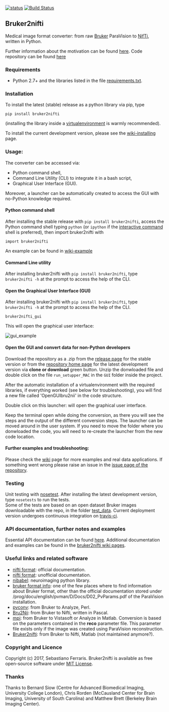 [![status](http://joss.theoj.org/papers/2ee6a3a3b1a4d8df1633f601bf2b0ffe/status.svg)](http://joss.theoj.org/papers/2ee6a3a3b1a4d8df1633f601bf2b0ffe)
[![Build Status](https://travis-ci.org/SebastianoF/bruker2nifti.svg?branch=master)](https://travis-ci.org/SebastianoF/bruker2nifti)

## Bruker2nifti

Medical image format converter: from raw [Bruker](http://imaging.mrc-cbu.cam.ac.uk/imaging/FormatBruker) 
ParaVision to [NifTi](https://nifti.nimh.nih.gov/nifti-1), written in Python.

Further information about the motivation can be found [here](https://github.com/SebastianoF/bruker2nifti/tree/master/paper).
Code repository can be found [here](https://github.com/SebastianoF/bruker2nifti)

### Requirements
* Python 2.7+ and the libraries listed in the file [requirements.txt](https://github.com/SebastianoF/bruker2nifti/blob/master/requirements.txt).

### Installation
To install the latest (stable) release as a python library via pip, type 
```
pip install bruker2nifti
```
(installing the library inside a [virtualenvironment](http://docs.python-guide.org/en/latest/dev/virtualenvs/) is warmly recommended).

To install the current development version, please see the 
[wiki-installing](https://github.com/SebastianoF/bruker2nifti/wiki/Installing-latest-updates-and-in-development-mode) page. 

### Usage:

The converter can be accessed via: 
+ Python command shell, 
+ Command Line Utility (CLI) to integrate it in a bash script,
+ Graphical User Interface (GUI).

Moreover, a launcher can be automatically created to access the GUI with no-Python knowledge required.  

#### Python command shell
After installing the stable release with `pip install bruker2nifti`, access the Python command shell typing `python` (or `ipython` if the 
[interactive command](https://en.wikipedia.org/wiki/IPython) shell is preferred), then import bruker2nifti with
```
import bruker2nifti
```
An example can be found in [wiki-example](https://github.com/SebastianoF/bruker2nifti/wiki/Examples) 

#### Command Line utility
After installing bruker2nifti with `pip install bruker2nifti`, type `bruker2nifti -h` at the prompt to access the
 help of the CLI.

<!--
#### Accessing the Command Line Utility without installing
If you prefer to access the command line utility without installing the library on your python environment,
you can download the [latest release](https://github.com/SebastianoF/bruker2nifti/releases) or the 
[development version](https://github.com/SebastianoF/bruker2nifti) on your system, then add it to the python path
with `PYTHONPATH="${PYTHONPATH}:path-to-bruker2nifti-repository"` and access the help of the CLI via  

+ `python parsers/bruker2nii.py -h`

Where the invoked Python is a distribution provided with the [required libraries](https://github.com/SebastianoF/bruker2nifti/blob/master/requirements.txt). .
-->

#### Open the Graphical User Interface (GUI)
After installing bruker2nifti with `pip install bruker2nifti`, type `bruker2nifti -h` at the prompt to access the
 help of the CLI.
```
bruker2nifti_gui
```
This will open the graphical user interface:

![gui_example](https://github.com/SebastianoF/bruker2nifti/blob/master/screenshots/gui_example.jpg)

#### Open the GUI and convert data for non-Python developers
Download the repository as a .zip from the [release page](https://github.com/SebastianoF/bruker2nifti/releases) 
for the stable version or from the [repository home page](https://github.com/SebastianoF/bruker2nifti) for the latest 
development version via **clone or download** green button.
Unzip the donwloaded file and double click on the file `run_setupper_MAC` in the `GUI` folder inside the project.

After the automatic installation of a virtualenvironment with the required libraries, if everything worked 
(see below for troubleshooting), you will find a new file called 'OpenGUIbru2nii' in the code structure. 

Double click on this launcher: will open the graphical user interface. 

Keep the terminal open while doing the conversion, as there you will see the steps and the output of the different
conversion steps.
The launcher can be moved around in the user system. If you need to move the folder where you donwloaded the code, you will need to re-create the 
launcher from the new code location.

#### Further examples and troubleshooting:

Please check the [wiki](https://github.com/SebastianoF/bruker2nifti/wiki) page for more examples and real data applications.
If something went wrong please raise an issue in the [issue page of the repository](https://github.com/SebastianoF/bruker2nifti/issues).

### Testing
Unit testing with [nosetest](http://pythontesting.net/framework/nose/nose-introduction/).
After installing the latest development version, type `nosetests` to run the tests.   
Some of the tests are based on an open dataset Bruker images downloadable with the repo, in the folder 
[test_data](https://github.com/SebastianoF/bruker2nifti/tree/master/test_data).
Current deployment version undergoes continuous integration on [travis-ci](https://travis-ci.org/SebastianoF/bruker2nifti).

### API documentation, further notes and examples <a name="up"></a>
Essential API documentation can be found [here](http://bruker2nifti.readthedocs.io/en/latest/).
Additional documentation and examples can be found in the [bruker2nifti wiki pages](https://github.com/SebastianoF/bruker2nifti/wiki).

### Useful links and related software <a name="utilities"></a>
+ [nifti format](https://nifti.nimh.nih.gov/nifti-1): official documentation.
+ [nifti format](https://brainder.org/2012/09/23/the-nifti-file-format/): unofficial documentation.
+ [nibabel](http://nipy.org/nibabel/): neuroimaging python library. 
+ [bruker format info](http://imaging.mrc-cbu.cam.ac.uk/imaging/FormatBruker): one of the few places where to find 
information about Bruker format, other than the official documentation stored under 
<PvInstDir>/prog/docu/english/pvman/D/Docs/D02_PvParams.pdf of the ParaVision installation. 
+ [pvconv](https://github.com/matthew-brett/pvconv): from Bruker to Analyze, Perl.
+ [Bru2Nii](https://github.com/neurolabusc/Bru2Nii): from Bruker to Nifti, written in Pascal. 
+ [mpi](https://github.com/francopestilli/mpi): from Bruker to Vistasoft or Analyze in Matlab. Conversion is based on the parameters contained in the **reco** parameter file. This
parameter file exists only if the image was created using ParaVision reconstruction.
+ [Bruker2nifti](https://github.com/CristinaChavarrias/Bruker2nifti): from Bruker to Nifti, Matlab (not maintained anymore?).

### Copyright and Licence 
Copyright (c) 2017, Sebastiano Ferraris.
Bruker2nifti is available as free open-source software under [MIT License](https://github.com/SebastianoF/bruker2nifti/blob/master/LICENCE.txt).

### Thanks <a name="thanks"></a>
Thanks to 
Bernard Siow (Centre for Advanced Biomedical Imaging, University College London), 
Chris Rorden (McCausland Center for Brain Imaging, University of South Carolina) 
and 
Matthew Brett (Berkeley Brain Imaging Center).

